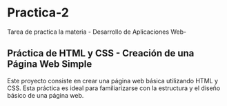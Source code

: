 # Practica-2
 Tarea de practica la materia - Desarrollo de Aplicaciones Web-

 ## Práctica de HTML y CSS - Creación de una Página Web Simple

Este proyecto consiste en crear una página web básica utilizando HTML y CSS. Esta práctica es ideal para familiarizarse con la estructura y el diseño básico de una página web.
